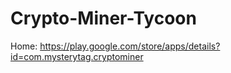 # Crypto-Miner-Tycoon
Home: https://play.google.com/store/apps/details?id=com.mysterytag.cryptominer
